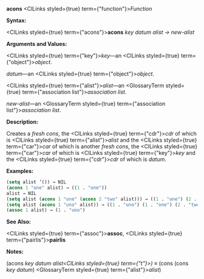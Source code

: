 **acons** <ClLinks styled={true} term={"function"}><i>Function</i></ClLinks> 



**Syntax:** 



<ClLinks styled={true} term={"acons"}><b>acons</b></ClLinks> *key datum alist → new-alist* 



**Arguments and Values:** 



<ClLinks styled={true} term={"key"}><i>key</i></ClLinks>—an <ClLinks styled={true} term={"object"}><i>object</i></ClLinks>. 



*datum*—an <ClLinks styled={true} term={"object"}><i>object</i></ClLinks>. 



<ClLinks styled={true} term={"alist"}><i>alist</i></ClLinks>—an <GlossaryTerm styled={true} term={"association list"}><i>association list</i></GlossaryTerm>. 



*new-alist*—an <GlossaryTerm styled={true} term={"association list"}><i>association list</i></GlossaryTerm>. 



**Description:** 



Creates a *fresh cons*, the <ClLinks styled={true} term={"cdr"}><i>cdr</i></ClLinks> of which is <ClLinks styled={true} term={"alist"}><i>alist</i></ClLinks> and the <ClLinks styled={true} term={"car"}><i>car</i></ClLinks> of which is another *fresh cons*, the <ClLinks styled={true} term={"car"}><i>car</i></ClLinks> of which is <ClLinks styled={true} term={"key"}><i>key</i></ClLinks> and the <ClLinks styled={true} term={"cdr"}><i>cdr</i></ClLinks> of which is *datum*. 



**Examples:**
```lisp
(setq alist ’()) → NIL 
(acons 1 "one" alist) → ((1 . "one")) 
alist → NIL 
(setq alist (acons 1 "one" (acons 2 "two" alist))) → ((1 . "one") (2 . "two")) (assoc 1 alist) → (1 . "one") 
(setq alist (acons 1 "uno" alist)) → ((1 . "uno") (1 . "one") (2 . "two")) 
(assoc 1 alist) → (1 . "uno") 
```
**See Also:** 



<ClLinks styled={true} term={"assoc"}><b>assoc</b></ClLinks>, <ClLinks styled={true} term={"pairlis"}><b>pairlis</b></ClLinks> 



**Notes:** 



(acons *key datum alist<ClLinks styled={true} term={"t"}><i>) </i></ClLinks>≡* (cons (cons *key datum*) <GlossaryTerm styled={true} term={"alist"}><i>alist</i></GlossaryTerm>) 



